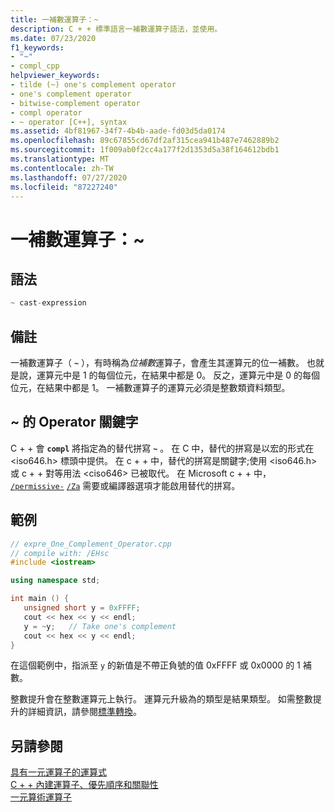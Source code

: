 ```yaml
---
title: 一補數運算子：~
description: C + + 標準語言一補數運算子語法，並使用。
ms.date: 07/23/2020
f1_keywords:
- "~"
- compl_cpp
helpviewer_keywords:
- tilde (~) one's complement operator
- one's complement operator
- bitwise-complement operator
- compl operator
- ~ operator [C++], syntax
ms.assetid: 4bf81967-34f7-4b4b-aade-fd03d5da0174
ms.openlocfilehash: 89c67855cd67df2af315cea941b487e7462889b2
ms.sourcegitcommit: 1f009ab0f2cc4a177f2d1353d5a38f164612bdb1
ms.translationtype: MT
ms.contentlocale: zh-TW
ms.lasthandoff: 07/27/2020
ms.locfileid: "87227240"
---
```

# <a name="ones-complement-operator-"></a>一補數運算子：~

## <a name="syntax"></a>語法

```cpp
~ cast-expression
```

## <a name="remarks"></a>備註

一補數運算子（ **`~`** ），有時稱為*位補數*運算子，會產生其運算元的位一補數。 也就是說，運算元中是 1 的每個位元，在結果中都是 0。 反之，運算元中是 0 的每個位元，在結果中都是 1。 一補數運算子的運算元必須是整數類資料類型。

## <a name="operator-keyword-for-"></a>~ 的 Operator 關鍵字

C + + 會 **`compl`** 將指定為的替代拼寫 **`~`** 。 在 C 中，替代的拼寫是以宏的形式在 \<iso646.h> 標頭中提供。 在 c + + 中，替代的拼寫是關鍵字;使用 \<iso646.h> 或 c + + 對等用法 \<ciso646> 已被取代。 在 Microsoft c + + 中， [`/permissive-`](../build/reference/permissive-standards-conformance.md) [`/Za`](../build/reference/za-ze-disable-language-extensions.md) 需要或編譯器選項才能啟用替代的拼寫。

## <a name="example"></a>範例

```cpp
// expre_One_Complement_Operator.cpp
// compile with: /EHsc
#include <iostream>

using namespace std;

int main () {
   unsigned short y = 0xFFFF;
   cout << hex << y << endl;
   y = ~y;   // Take one's complement
   cout << hex << y << endl;
}
```

在這個範例中，指派至 `y` 的新值是不帶正負號的值 0xFFFF 或 0x0000 的 1 補數。

整數提升會在整數運算元上執行。 運算元升級為的類型是結果類型。 如需整數提升的詳細資訊，請參閱[標準轉換](standard-conversions.md)。

## <a name="see-also"></a>另請參閱

[具有一元運算子的運算式](expressions-with-unary-operators.md)<br/>
[C + + 內建運算子、優先順序和關聯性](cpp-built-in-operators-precedence-and-associativity.md)<br/>
[一元算術運算子](../c-language/unary-arithmetic-operators.md)
